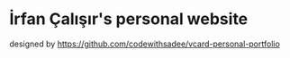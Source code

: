 # İrfan Çalışır's personal website 
designed by https://github.com/codewithsadee/vcard-personal-portfolio
